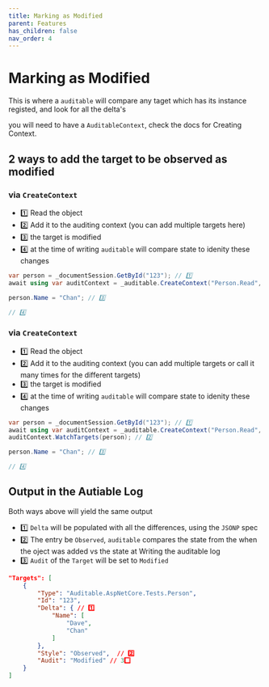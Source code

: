 ```yaml
---
title: Marking as Modified
parent: Features
has_children: false
nav_order: 4
---
```


# Marking as Modified

This is where a `auditable` will compare any taget which has its instance registed, and look for all the delta's

you will need to have a `AuditableContext`, check the docs for Creating Context.


## 2 ways to add the target to be observed as modified

### via `CreateContext`

- 1️⃣ Read the object
- 2️⃣ Add it to the auditing context (you can add multiple targets here)
- 3️⃣ the target is modified
- 4️⃣ at the time of writing `auditable` will compare state to idenity these changes

```csharp
var person = _documentSession.GetById("123"); // 1️⃣
await using var auditContext = _auditable.CreateContext("Person.Read", person); // 2️⃣

person.Name = "Chan"; // 3️⃣

// 4️⃣
```

### via `CreateContext`


- 1️⃣ Read the object
- 2️⃣ Add it to the auditing context (you can add multiple targets or call it many times for the different targets)
- 3️⃣ the target is modified
- 4️⃣ at the time of writing `auditable` will compare state to idenity these changes

```csharp
var person = _documentSession.GetById("123"); // 1️⃣
await using var auditContext = _auditable.CreateContext("Person.Read", person);
auditContext.WatchTargets(person); // 2️⃣

person.Name = "Chan"; // 3️⃣

// 4️⃣
```

## Output in the Autiable Log

Both ways above will yield the same output

- 1️⃣ `Delta` will be populated with all the differences, using the `JSONP` spec 
- 2️⃣ The entry be `Observed`, `auditable` compares the state from the when the oject was added vs the state at Writing the auditable log
- 3️⃣ `Audit` of the `Target` will be set to `Modified`

```json
"Targets": [
    {
        "Type": "Auditable.AspNetCore.Tests.Person",
        "Id": "123",
        "Delta": { // 1️⃣
            "Name": [
                "Dave",
                "Chan"
            ]
        },
        "Style": "Observed",  // 2️⃣
        "Audit": "Modified" // 3️⃣
    }
]
```
